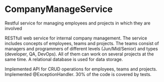 # CompanyManageService
Restful service for managing employees and projects in which they are involved

RESTfull web service for internal company management. 
The service includes concepts of employees, teams and projects. 
The teams consist of managers and programmers of different levels (Jun/Mid/Senior) and types (developer, QA, DevOps). 
All of them can work on several projects at the same time. A relational database is used for data storage.

Implemented API for CRUD operations for employees, teams and projects. Implemented @ExceptionHandler. 30% of the code is covered by tests.
